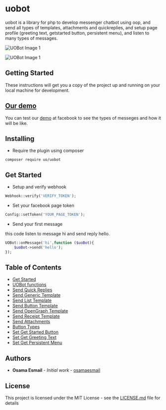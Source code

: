 # uobot

uobot is a library for php to develop messenger chatbot using oop, and send all types of templates, attachments and quickreplies, and setup page profile (greeting text, getstarted button, persistent menu), and listen to many types of messages.



![UOBot Image 1](https://messenger.fb.com/wp-content/uploads/2018/02/gieofglobe_tableau.png?w=516&h=474,%20https://messenger.fb.com/wp-content/uploads/2018/02/gieofglobe_tableau.png?w=1032&h=948%202x)


![UOBot Image 1](https://messenger.fb.com/wp-content/uploads/2018/01/3_enabletransactions11.png?w=510&h=662,%20https://messenger.fb.com/wp-content/uploads/2018/01/3_enabletransactions11.png?w=1020&h=1324%202x)



## Getting Started

These instructions will get you a copy of the project up and running on your local machine for development.

## [Our demo](http://m.me/uobot123) 

You can test our [demo](http://m.me/uobot123) at facebook to see the types of messeges and how it will be like.

## Installing

* Require the plugin using composer

```console
composer require uo/uobot
```

## Get Started

* Setup and verify webhook

```php
Webhook::verify('VERIFY_TOKEN');
```

* Set your facebook page token

```php
Config::setToken('YOUR_PAGE_TOKEN');
```

* Send your first message

this code listen to message hi and send reply hello.

```php
UOBot::onMessage('hi',function ($uoBot){
    $uoBot->send('hello');
});
```

## Table of Contents
* [Get Started](https://github.com/osamaesmail/uobot/wiki/Home)
* [UOBot functions](https://github.com/osamaesmail/uobot/wiki/UOBot-Functions)
* [Send Quick Replies](https://github.com/osamaesmail/uobot/wiki/Send-Quick-Replies)
* [Send Generic Template](https://github.com/osamaesmail/uobot/wiki/Send-generic-template)
* [Send List Template](https://github.com/osamaesmail/uobot/wiki/Send-List-template)
* [Send Button Template](https://github.com/osamaesmail/uobot/wiki/Send-Button-template)
* [Send OpenGraph Template](https://github.com/osamaesmail/uobot/wiki/Send-OpenGraph-template)
* [Send Receipt Template](https://github.com/osamaesmail/uobot/wiki/Send-Receipt-template)
* [Send Attachments](https://github.com/osamaesmail/uobot/wiki/Send-Attcahments-template)
* [Button Types](https://github.com/osamaesmail/uobot/wiki/Button-Types)
* [Set Get Started Button](https://github.com/osamaesmail/uobot/wiki/Set-Get-Started-Button)
* [Set Get Greeting Text](https://github.com/osamaesmail/uobot/wiki/Set-Greeting-Text)
* [Set Get Persistent Menu](https://github.com/osamaesmail/uobot/wiki/Set-Persistent-Menu)



## Authors

* **Osama Esmail** - *Initial work* - [osamaesmail](https://github.com/osamaesmail)


## License

This project is licensed under the MIT License - see the [LICENSE.md](LICENSE) file for details
